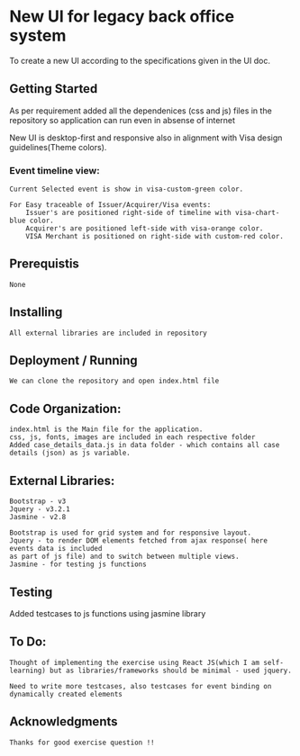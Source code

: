 # New UI for legacy back office system

To create a new UI according to the specifications given in the UI doc.

## Getting Started

As per requirement added all the dependenices (css and js) files in the repository so application
can run even in absense of internet

New UI is desktop-first and responsive also in alignment with Visa design guidelines(Theme colors).

### Event timeline view:
    
    Current Selected event is show in visa-custom-green color.
    
    For Easy traceable of Issuer/Acquirer/Visa events:
        Issuer's are positioned right-side of timeline with visa-chart-blue color.
        Acquirer's are positioned left-side with visa-orange color.
        VISA Merchant is positioned on right-side with custom-red color.
        
## Prerequistis
    None

## Installing
    All external libraries are included in repository

## Deployment / Running
    We can clone the repository and open index.html file

## Code Organization:

    index.html is the Main file for the application.
    css, js, fonts, images are included in each respective folder
    Added case_details_data.js in data folder - which contains all case details (json) as js variable.  

## External Libraries: 
    Bootstrap - v3
    Jquery - v3.2.1
    Jasmine - v2.8

    Bootstrap is used for grid system and for responsive layout.
    Jquery - to render DOM elements fetched from ajax response( here events data is included
    as part of js file) and to switch between multiple views.
    Jasmine - for testing js functions

## Testing

   Added testcases to js functions using jasmine library

## To Do:

    Thought of implementing the exercise using React JS(which I am self-learning) but as libraries/frameworks should be minimal - used jquery.
    
    Need to write more testcases, also testcases for event binding on dynamically created elements

## Acknowledgments

    Thanks for good exercise question !!




    



